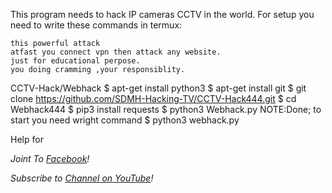 This program needs to hack IP cameras CCTV in the world.
For setup you need to write these commands in termux:
```
this powerful attack 
atfast you connect vpn then attack any website.
just for educational perpose.
you doing cramming ,your responsiblity.
```
CCTV-Hack/Webhack
$ apt-get install python3
$ apt-get install git
$ git clone https://github.com/SDMH-Hacking-TV/CCTV-Hack444.git
$ cd Webhack444
$ pip3 install requests
$ python3 Webhack.py
NOTE:Done; to start you need wright command
$ python3 webhack.py

Help for

*Joint To [ Facebook](https://web.facebook.com/groups/termux.help.bd)!*

*Subscribe to [ Channel on YouTube](https://www.youtube.com/channel/UCWMSK5cTU1dNBt8LKcZdsCw)!*
